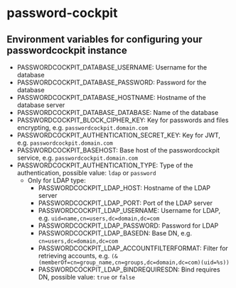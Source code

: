 # password-cockpit

## Environment variables for configuring your passwordcockpit instance
- PASSWORDCOCKPIT_DATABASE_USERNAME: Username for the database
- PASSWORDCOCKPIT_DATABASE_PASSWORD: Password for the database
- PASSWORDCOCKPIT_DATABASE_HOSTNAME: Hostname of the database server
- PASSWORDCOCKPIT_DATABASE_DATABASE: Name of the database
- PASSWORDCOCKPIT_BLOCK_CIPHER_KEY: Key for passwords and files encrypting, e.g. `passwordcockpit.domain.com`
- PASSWORDCOCKPIT_AUTHENTICATION_SECRET_KEY: Key for JWT, e.g. `passwordcockpit.domain.com`
- PASSWORDCOCKPIT_BASEHOST: Base host of the passwordcockpit service, e.g. `passwordcockpit.domain.com`
- PASSWORDCOCKPIT_AUTHENTICATION_TYPE: Type of the authentication, possible value: `ldap` or `password`
	- Only for LDAP type:
		- PASSWORDCOCKPIT_LDAP_HOST: Hostname of the LDAP server
		- PASSWORDCOCKPIT_LDAP_PORT: Port of the LDAP server
		- PASSWORDCOCKPIT_LDAP_USERNAME: Username for LDAP, e.g. `uid=name,cn=users,dc=domain,dc=com`
		- PASSWORDCOCKPIT_LDAP_PASSWORD: Password for LDAP
		- PASSWORDCOCKPIT_LDAP_BASEDN: Base DN, e.g. `cn=users,dc=domain,dc=com`
		- PASSWORDCOCKPIT_LDAP_ACCOUNTFILTERFORMAT: Filter for retrieving accounts, e.g. `(&(memberOf=cn=group_name,cn=groups,dc=domain,dc=com)(uid=%s))`
		- PASSWORDCOCKPIT_LDAP_BINDREQUIRESDN: Bind requires DN, possible value: `true` or `false`